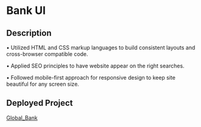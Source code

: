 # Bank UI

## Description

• Utilized HTML and CSS markup languages to build consistent layouts and cross-browser compatible code.

• Applied SEO principles to have website appear on the right searches.

• Followed mobile-first approach for responsive design to keep site beautiful for any screen size.

## Deployed Project

[Global_Bank](https://master.dxih5wzvb70nj.amplifyapp.com/)
